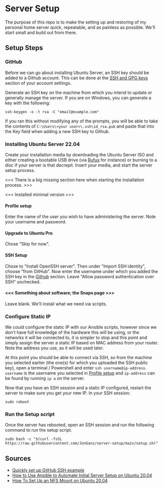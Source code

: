# Server Setup

The purpose of this repo is to make the setting up and restoring of my personal home
server quick, repeatable, and as painless as possible. We'll start small and build out
from there.

## Setup Steps

### GitHub

Before we can go about installing Ubuntu Server, an SSH key should be added to a Github
account. This can be done at the [SSH and GPG keys](https://github.com/settings/keys)
section of your account settings.

Generate an SSH key on the machine from which you intend to update or generally manage the
server. If you are on Windows, you can generate a key with the following:

```
ssh-keygen -o -t rsa -C "email@example.com"
```

If you ran this without modifying any of the prompts, you will be able to take the
contents of `C:\Users\<your user>\.ssh\id_rsa.pub` and paste that into the Key field when
adding a new SSH key to Github.

### Installing Ubuntu Server 22.04

Create your installation media by downloading the Ubuntu Server ISO and either creating a
bootable USB drive (via [Rufus](https://rufus.ie) for instance) or burning to a disc if
your server is that decrepit. Insert your media, and start the server setup process.

<<< There is a big missing section here when starting the installation process. >>>

<<< Installed minimal version >>>

#### Profile setup
Enter the name of the user you wish to have administering the server. Note your username
and password.

#### Upgrade to Ubuntu Pro
Chose "Skip for now".

#### SSH Setup
Chose to "Install OpenSSH server". Then under "Import SSH identity", choose "from GitHub".
Now enter the username under which you added the SSH key in the [Github](#GitHub) section.
Leave "Allow password authentication over SSH" unchecked.

#### <<< Something about software; the Snaps page >>>
Leave blank. We'll install what we need via scripts.

### Configure Static IP
We _could_ configure the static IP with our Ansible scripts, however since we don't have
full knowledge of the hardware this will be using, or the networks it will be connected
to, it is simpler to stop and this point and simply assign the server a static IP based on
MAC address from your router. Note the address you use, as it will be used later.

At this point you should be able to connect via SSH, so from the machine you selected
earlier (the one(s) for which you uploaded the SSH public key), open a terminal /
Powershell and enter `ssh username@ip-address`. `username` is the username you selected in
[Profile setup](#profile-setup) and `ip-address` can be found by running `ip a` on the
server.

Now that you have an SSH session and a static IP configured, restart the server to make
sure you get your new IP. In your SSH session:

```
sudo reboot
```

### Run the Setup script
Once the server has rebooted, open an SSH session and run the following command to run the
setup script.

```
sudo bash -c "$(curl -fsSL https://raw.githubusercontent.com/JonGanz/server-setup/main/setup.sh)"
```

## Sources
- [Quickly set up GitHub SSH example](https://www.theserverside.com/blog/Coffee-Talk-Java-News-Stories-and-Opinions/GitHub-SSH-Key-Setup-Config-Ubuntu-Linux)
- [How to Use Ansible to Automate Initial Server Setup on Ubuntu 20.04](https://www.digitalocean.com/community/tutorials/how-to-use-ansible-to-automate-initial-server-setup-on-ubuntu-20-04)
- [How To Set Up an NFS Mount on Ubuntu 20.04](https://www.digitalocean.com/community/tutorials/how-to-set-up-an-nfs-mount-on-ubuntu-20-04)
